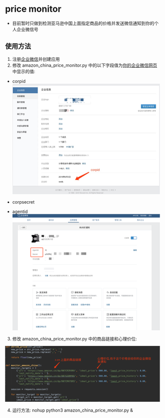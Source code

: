 # price monitor
- 目前暂时只做到检测亚马逊中国上面指定商品的价格并发送微信通知到你的个人企业微信号
## 使用方法

1. 注册[企业微信]((https://work.weixin.qq.com/))并创建应用
2. 修改 amazon_china_price_monitor.py 中的以下字段值为[你的企业微信网页](https://work.weixin.qq.com/)中显示的值:

- corpid
![](./img/1574240261536.jpg)
 
- corpsecret
- agentid
![](./img/WX20191120-170125.png)
 
3. 修改 amazon_china_price_monitor.py 中的商品链接和心理价位:
 
![](./img/WX20191120-170447.png)
 
4. 运行方法:
 nohup python3 amazon_china_price_monitor.py &

